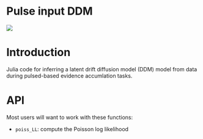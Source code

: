 # Pulse input DDM

[![](https://img.shields.io/badge/docs-dev-blue.svg)](https://princetonuniversity.github.io/pulse_input_DDM/dev)

# Introduction

Julia code for inferring a latent drift diffusion model (DDM) model from data during pulsed-based evidence accumlation tasks.

# API

Most users will want to work with these functions: 

* `poiss_LL`: compute the Poisson log likelihood
